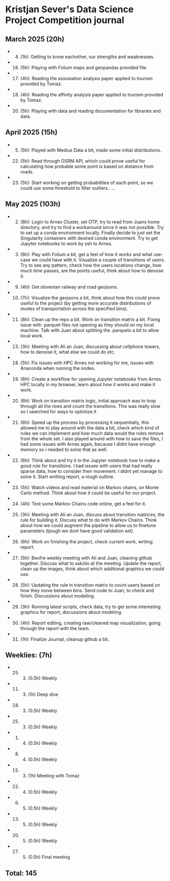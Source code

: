 # Kristjan Sever's Data Science Project Competition journal

## March 2025 (20h)
* 4. (1h): Getting to know eachother, our strengths and weaknesses.
* 16. (5h): Playing with Folium maps and geopandas provided file.
* 17. (4h): Reading the assosiation analysis paper applied to tourism provided by Tomaz.
* 18. (4h): Reading the affinity analysis paper applied to tourism provided by Tomaz.
* 20. (5h): Playing with data and reading documentation for libraries and data.

## April 2025 (15h)
* 5. (5h): Played with Medius Data a bit, made some initial distributions.
* 22. (5h): Read through OSRM API, which could prove useful for calculating how probable some point is based on distance from roads.
* 23. (5h): Start working on getting probabilities of each point, so we could use some threshold to filter outliers..
...

## May 2025 (103h)
* 2. (8h): Login to Arnes Cluster, set OTP, try to read from Juans home directory, and try to find a workaround since it was not possible. Try to set up a conda environment locally. Finally decide to just set the Singularity containers with desired conda environment. Try to get Jupyter notebooks to work by ssh to Arnes.
* 3. (8h): Play with Folium a bit, get a feel of how it works and what use-case we could have with it. Visualize a couple of transitions of users. Try to see any pattern, check how the users locations change, how much time passes, are the points useful, think about how to denoise it.
* 9. (4h): Get slovenian railway and road geojsons.
* 10. (7h): Visualize the geojsons a bit, think about how this could prove useful to the project (by getting more accurate distributions of modes of transportation across the specified bins).
* 11. (8h): Clean up the repo a bit. Work on transition matrix a bit. Fixing issue with .parquet files not opening as they should on my local machine. Talk with Juan about splitting the .parquets a bit to allow local work.
* 13. (3h): Meeting with Ali an Juan, discussing about cellphone towers, how to denoise it, what else we could do etc.
* 18. (5h): Fix issues with HPC Arnes not working for me, issues with Anaconda when running the nodes.
* 19. (6h): Create a workflow for opening Jupyter notebooks from Arnes HPC locally in my browser, learn about how it works and make it work.
* 20. (6h): Work on transition matrix logic, initial approach was to loop through all the rows and count the transitions. This was really slow so I searched for ways to optimize it
* 21. (6h): Speed up the process by processing it sequentially, this allowed me to play around with the data a bit, check which kind of rules we can implement and how much data would the rules remove from the whole set. I also played around with how to save the files, I had some issues with Arnes again, because I didnt have enough memory so i needed to solve that as well.
* 22. (6h): Think about and try it in the Jupyter notebook how to make a good rule for transitions. I had issues with users that had really sparse data, how to consider their movement. I didnt yet manage to solve it. Start writting report, a rough outline.
* 23. (5h): Watch videos and read material on Markov chains, on Monte Carlo method. Think about how it could be useful for our project.
* 24. (4h): Test some Markov Chains code online, get a feel for it.
* 25. (3h): Meeting with Ali an Juan, discuss about transition matrices, the rule for building it. Discuss what to do with Markov Chains. Think about how we could augment the pipeline to allow us to finetune parameters (tjough we dont have good validation set).
* 26. (6h): Work on finishing the project, check current work, writing report.
* 27. (5h): Beofre weekly meeting with Ali and Juan, cleaning github together. Discuss what to ask/do at the meeting. Update the report, clean up the images, think about which additional graphics we could use.
* 28. (5h): Updating the rule in transition matrix to count users based on how they move between bins. Send code to Juan, to check and finish. Discussions about modeling.
* 29. (3h): Running latest scripts, check data, try to get some interesting graphics for report, discussions about modeling.
* 30. (4h): Report editing, creating raw/cleaned map visualization, going through the report with the team.
* 31. (1h): Finalize Journal, cleanup github a bit.

## Weeklies: (7h)
* 25. 3.  (0.5h) Weekly
* 11. 3.  (1h) Deep dive  
* 18. 3.  (0.5h) Weekly
* 25. 3.  (0.5h) Weekly
* 1. 4.  (0.5h) Weekly
* 8. 4.  (0.5h) Weekly
* 15. 3.  (1h) Meeting with Tomaz
* 22. 4.  (0.5h) Weekly
* 6. 5.  (0.5h) Weekly
* 13. 5.  (0.5h) Weekly
* 20. 5.  (0.5h) Weekly
* 27. 5.  (0.5h) Final meeting

## Total: 145
